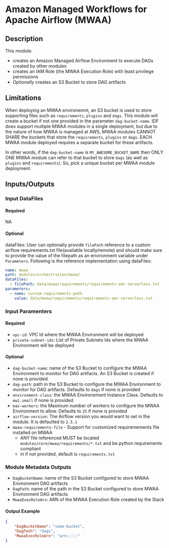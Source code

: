 # Amazon Managed Workflows for Apache Airflow (MWAA)

## Description

This module:

- creates an Amazon Managed Airflow Environment to execute DAGs created by other modules
- creates an IAM Role (the MWAA Execution Role) with least privilege permissions
- *Optionally* creates an S3 Bucket to store DAG artifacts

## Limitations

When deploying an MWAA environemnt, an S3 bucket is used to store supporting files such as `requirements`, `plugins` and `dags`.  This module will create a bucket if not one provided in the parameter `dag-bucket-name`.  IDF does support multiple MWAA modules in a single deployment, but due to the nature of how MWAA is managed at AWS, MWAA modules CANNOT SHARE the buckets that store the `requirements`, `plugins` or `dags`.  EACH MWAA module deployed requires a separate bucket for these artifacts.

In other words, if the `dag-bucket-name` is `MY_AWESOME_BUCKET_NAME` then ONLY ONE MWAA module can refer to that bucket to store `dags` (as well as `plugins` and `requirements`).  So, pick a unique bucket per MWAA module deployment.  

## Inputs/Outputs

### Input DataFiles

#### Required

NA

#### Optional

dataFiles: User can optionally provide `filePath` reference to a custom airflow requirements.txt file(available locally/remote) and should make sure to provide the value of the filepath as an environment variable under `Parameters`. Following is the reference implementation using dataFiles:

```yaml
name: mwaa
path: modules/orchestration/mwaa/
dataFiles:
  - filePath: data/mwaa/requirements/requirements-emr-serverless.txt
parameters:
  - name: custom-requirements-path
    value: data/mwaa/requirements/requirements-emr-serverless.txt

```

### Input Paramenters

#### Required

- `vpc-id`: VPC Id where the MWAA Environment will be deployed
- `private-subnet-ids`: List of Private Subnets Ids where the MWAA Environment will be deployed

#### Optional

- `dag-bucket-name`: name of the S3 Bucket to configure the MWAA Environment to monitor for DAG artifacts. An S3 Bucket is created if none is provided
- `dag-path`: path in the S3 Bucket to configure the MWAA Environment to monitor for DAG artifacts. Defaults to `dags` if none is provided
- `environment-class`: the MWAA Environement Instance Class. Defaults to `mw1.small` if none is provided
- `max-workers`: the Maximum number of workers to configure the MWAA Environment to allow. Defaults to `25` if none is provided
- `airflow-version`: The Airflow version you would want to set in the module. It is defaulted to `2.5.1`
- `mwaa-requirements-file` - Support for customized requiremements file installed on MWAA
  - ANY file referenced MUST be located `modules/core/mwaa/requirements/*.txt` and be python requirements compliant
  - in if not provided, default is `requirements.txt`

### Module Metadata Outputs

- `DagBucketName`: name of the S3 Bucket configured to store MWAA Environment DAG artifacts
- `DagPath`: name of the path in the S3 Bucket configured to store MWAA Environment DAG artifacts
- `MwaaExecRoleArn`: ARN of the MWAA Execution Role created by the Stack

#### Output Example

```json
{
    "DagBucketName": "some-bucket",
    "DagPath": "dags",
    "MwaaExecRoleArn": "arn:::::"
}
```